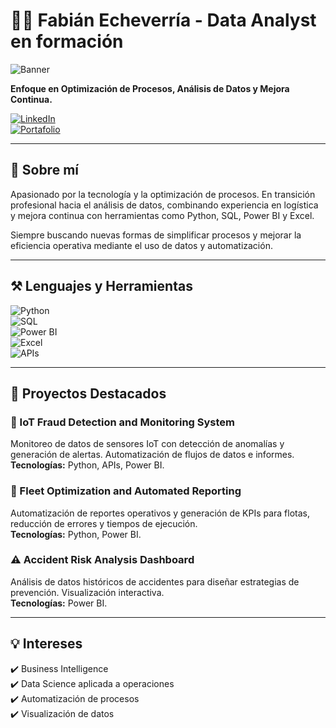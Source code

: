 # 👨‍💻 Fabián Echeverría - Data Analyst en formación

![Banner](https://github.com/fabiancazar/fabiancazar/raw/main/banner.png)

**Enfoque en Optimización de Procesos, Análisis de Datos y Mejora Continua.**

[![LinkedIn](https://img.shields.io/badge/LinkedIn-0A66C2?style=flat&logo=linkedin&logoColor=white)](https://www.linkedin.com/in/fabián-echeverría-cazar)  
[![Portafolio](https://img.shields.io/badge/Portafolio-Próximamente-FF6F00?style=flat&logo=google-chrome&logoColor=white)]()  

---

## 👋 Sobre mí  

Apasionado por la tecnología y la optimización de procesos. En transición profesional hacia el análisis de datos, combinando experiencia en logística y mejora continua con herramientas como Python, SQL, Power BI y Excel.

Siempre buscando nuevas formas de simplificar procesos y mejorar la eficiencia operativa mediante el uso de datos y automatización.

---

## ⚒️ Lenguajes y Herramientas  

![Python](https://img.shields.io/badge/Python-3776AB?style=flat&logo=python&logoColor=white)  
![SQL](https://img.shields.io/badge/SQL-4479A1?style=flat&logo=postgresql&logoColor=white)  
![Power BI](https://img.shields.io/badge/Power%20BI-F2C811?style=flat&logo=powerbi&logoColor=black)  
![Excel](https://img.shields.io/badge/Excel-217346?style=flat&logo=microsoft-excel&logoColor=white)  
![APIs](https://img.shields.io/badge/APIs-FF6F00?style=flat&logo=api&logoColor=white)  

---

## 📂 Proyectos Destacados

### 🚀 IoT Fraud Detection and Monitoring System  
Monitoreo de datos de sensores IoT con detección de anomalías y generación de alertas. Automatización de flujos de datos e informes.  
**Tecnologías:** Python, APIs, Power BI.  

### 🚗 Fleet Optimization and Automated Reporting  
Automatización de reportes operativos y generación de KPIs para flotas, reducción de errores y tiempos de ejecución.  
**Tecnologías:** Python, Power BI.  

### ⚠️ Accident Risk Analysis Dashboard  
Análisis de datos históricos de accidentes para diseñar estrategias de prevención. Visualización interactiva.  
**Tecnologías:** Power BI.  

---

## 💡 Intereses  
✔️ Business Intelligence  
✔️ Data Science aplicada a operaciones  
✔️ Automatización de procesos  
✔️ Visualización de datos  



<!--
---

## 📫 Contacto  
[LinkedIn](https://www.linkedin.com/in/tuusuario)  
Correo: tunombre@correo.com  

**FabianEcheverriaCazar/FabianEcheverriaCazar** is a ✨ _special_ ✨ repository because its `README.md` (this file) appears on your GitHub profile.

Here are some ideas to get you started:

- 🔭 I’m currently working on ...
- 🌱 I’m currently learning ...
- 👯 I’m looking to collaborate on ...
- 🤔 I’m looking for help with ...
- 💬 Ask me about ...
- 📫 How to reach me: ...
- 😄 Pronouns: ...
- ⚡ Fun fact: ...
-->
